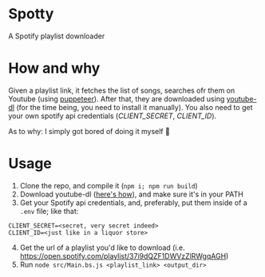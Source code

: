 # Spotty
A Spotify playlist downloader

# How and why
Given a playlist link, it fetches the list of songs, searches ofr them on Youtube (using [puppeteer](https://github.com/zploskey/bs-puppeteer)). After that, they are downloaded using [youtube-dl](https://github.com/ytdl-org/youtube-dl) (for the time being, you need to install it manually). 
You also need to get your own spotify api credentials (*CLIENT_SECRET*, *CLIENT_ID*).

As to why: I simply got bored of doing it myself :shrug:

# Usage
1. Clone the repo, and compile it (`npm i; npm run build`)
2. Download youtube-dl ([here's how](https://ytdl-org.github.io/youtube-dl/download.html)), and make sure it's in your PATH
3. Get your Spotify api credentials, and, preferably, put them inside of a `.env` file; like that:
  ```
  CLIENT_SECRET=<secret, very secret indeed>
  CLIENT_ID=<just like in a liquor store>
  ```
4. Get the url of a playlist you'd like to download (i.e. https://open.spotify.com/playlist/37i9dQZF1DWVzZlRWgqAGH)
5. Run `node src/Main.bs.js <playlist_link> <output_dir>`
